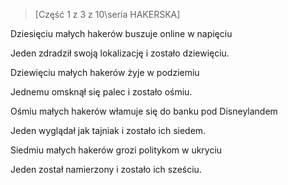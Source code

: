 >[Część 1 z 3 z 10\seria HAKERSKA]

Dziesięciu małych hakerów buszuje online w napięciu

Jeden zdradził swoją lokalizację i zostało dziewięciu.

Dziewięciu małych hakerów żyje w podziemiu

Jednemu omsknął się palec i zostało ośmiu.

Ośmiu małych hakerów włamuje się do banku pod Disneylandem

Jeden wyglądał jak tajniak i zostało ich siedem.

Siedmiu małych hakerów grozi politykom w ukryciu

Jeden został namierzony i zostało ich sześciu.
